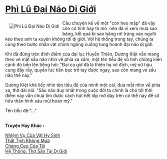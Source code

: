 <a href="https://utruyen.com/phi-lu-dai-nao-di-gioi/17514/" title="Phì Lũ Đại Náo Dị Giới"><h1>Phì Lũ Đại Náo Dị Giới</h1></a><div style="display:table"><img align="right" style="float: left; padding: 10px;" src="https://utruyen.com/images/story/200x260/phi-lu-dai-nao-di-gioi.jpg" alt="Phì Lũ Đại Náo Dị Giới">Câu chuyện kể về một "con heo mập" đã vậy còn có tính hay tò mò  nên đã vì xem mưa sao băng, kết quả bị sao băng rơi trúng vào người kéo theo anh ta xuyên không tới dị giới. Với hệ thống trong tay, chúng ta cùng theo bước nhân vật chính ngông cuồng tung hoành đại náo dị giới.<p></p>Khi đã đứng trên đỉnh điểm của đại lục Huyền Thiên, Dương Kiệt vẫn mang theo vẻ mặt sầu não nhìn về phía xa xăm, một tên tiểu đệ vô tình chứng kiến cảnh đó bền lên tiếng hỏi: "Đại ca giờ đã là thiên hạ vô địch, mỹ nữ hậu cung đầy rẫy, quyền lực tiền bạc trở tay được ngay, sao còn mang vẻ sầu não thế này."<p></p>Dương Kiệt khẽ liếc nhìn tên tiểu đệ của mình một cái, đưa mắt nhìn về phía xa, thở dài nói: "Sầu não duy nhất trong cuộc đời ta chính là cho tới thời điểm này vẫn chưa tìm được cách hút hết lớp mỡ dày trên cơ thể này để sở hữu thân hình sáu múi hoàn mỹ."<p></p>Tên tiểu đệ:"..."</div><p><br><b>Truyện Hay Khác :</b></p><a href="https://utruyen.com/nhiem-vu-cua-vat-hy-sinh/22610/" alt="Nhiệm Vụ Của Vật Hy Sinh">Nhiệm Vụ Của Vật Hy Sinh</a><br/><a href="https://github.com/quanluxury/truyenhot/tree/master/truyenhay/2763/" alt="Thất Tịch Không Mưa">Thất Tịch Không Mưa</a><br/><a href="https://github.com/mlquan/truyenhay/tree/master/truyenhay/24999/" alt="Chàng Ceo Của Tôi">Chàng Ceo Của Tôi</a><br/><a href="https://www.flickr.com/photos/183745219@N08/49817114058/" alt="Hệ Thống: Thợ Săn Tại Dị Giới">Hệ Thống: Thợ Săn Tại Dị Giới</a><br/>